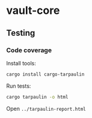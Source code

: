 # vault-core

## Testing

### Code coverage

Install tools:

```sh
cargo install cargo-tarpaulin
```

Run tests:

```sh
cargo tarpaulin -o html
```

Open `../tarpaulin-report.html`

